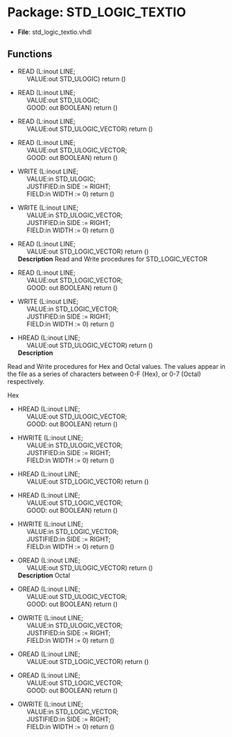 # Package: STD_LOGIC_TEXTIO

- **File**: std_logic_textio.vhdl
## Functions
- READ <font id="function_arguments">(L:inout LINE;<br><span style="padding-left:20px"> VALUE:out STD_ULOGIC) </font> <font id="function_return">return ()</font>
- READ <font id="function_arguments">(L:inout LINE;<br><span style="padding-left:20px"> VALUE:out STD_ULOGIC;<br><span style="padding-left:20px"> GOOD: out BOOLEAN) </font> <font id="function_return">return ()</font>
- READ <font id="function_arguments">(L:inout LINE;<br><span style="padding-left:20px"> VALUE:out STD_ULOGIC_VECTOR) </font> <font id="function_return">return ()</font>
- READ <font id="function_arguments">(L:inout LINE;<br><span style="padding-left:20px"> VALUE:out STD_ULOGIC_VECTOR;<br><span style="padding-left:20px"> GOOD: out BOOLEAN) </font> <font id="function_return">return ()</font>
- WRITE <font id="function_arguments">(L:inout LINE;<br><span style="padding-left:20px"> VALUE:in STD_ULOGIC;<br><span style="padding-left:20px"> JUSTIFIED:in SIDE := RIGHT;<br><span style="padding-left:20px"> FIELD:in WIDTH := 0) </font> <font id="function_return">return ()</font>
- WRITE <font id="function_arguments">(L:inout LINE;<br><span style="padding-left:20px"> VALUE:in STD_ULOGIC_VECTOR;<br><span style="padding-left:20px"> JUSTIFIED:in SIDE := RIGHT;<br><span style="padding-left:20px"> FIELD:in WIDTH := 0) </font> <font id="function_return">return ()</font>
- READ <font id="function_arguments">(L:inout LINE;<br><span style="padding-left:20px"> VALUE:out STD_LOGIC_VECTOR) </font> <font id="function_return">return ()</font>
</br>**Description**
 Read and Write procedures for STD_LOGIC_VECTOR

- READ <font id="function_arguments">(L:inout LINE;<br><span style="padding-left:20px"> VALUE:out STD_LOGIC_VECTOR;<br><span style="padding-left:20px"> GOOD: out BOOLEAN) </font> <font id="function_return">return ()</font>
- WRITE <font id="function_arguments">(L:inout LINE;<br><span style="padding-left:20px"> VALUE:in STD_LOGIC_VECTOR;<br><span style="padding-left:20px"> JUSTIFIED:in SIDE := RIGHT;<br><span style="padding-left:20px"> FIELD:in WIDTH := 0) </font> <font id="function_return">return ()</font>
- HREAD <font id="function_arguments">(L:inout LINE;<br><span style="padding-left:20px"> VALUE:out STD_ULOGIC_VECTOR) </font> <font id="function_return">return ()</font>
</br>**Description**

 Read and Write procedures for Hex and Octal values.
 The values appear in the file as a series of characters
 between 0-F (Hex), or 0-7 (Octal) respectively.

 Hex

- HREAD <font id="function_arguments">(L:inout LINE;<br><span style="padding-left:20px"> VALUE:out STD_ULOGIC_VECTOR;<br><span style="padding-left:20px"> GOOD: out BOOLEAN) </font> <font id="function_return">return ()</font>
- HWRITE <font id="function_arguments">(L:inout LINE;<br><span style="padding-left:20px"> VALUE:in STD_ULOGIC_VECTOR;<br><span style="padding-left:20px"> JUSTIFIED:in SIDE := RIGHT;<br><span style="padding-left:20px"> FIELD:in WIDTH := 0) </font> <font id="function_return">return ()</font>
- HREAD <font id="function_arguments">(L:inout LINE;<br><span style="padding-left:20px"> VALUE:out STD_LOGIC_VECTOR) </font> <font id="function_return">return ()</font>
- HREAD <font id="function_arguments">(L:inout LINE;<br><span style="padding-left:20px"> VALUE:out STD_LOGIC_VECTOR;<br><span style="padding-left:20px"> GOOD: out BOOLEAN) </font> <font id="function_return">return ()</font>
- HWRITE <font id="function_arguments">(L:inout LINE;<br><span style="padding-left:20px"> VALUE:in STD_LOGIC_VECTOR;<br><span style="padding-left:20px"> JUSTIFIED:in SIDE := RIGHT;<br><span style="padding-left:20px"> FIELD:in WIDTH := 0) </font> <font id="function_return">return ()</font>
- OREAD <font id="function_arguments">(L:inout LINE;<br><span style="padding-left:20px"> VALUE:out STD_ULOGIC_VECTOR) </font> <font id="function_return">return ()</font>
</br>**Description**
 Octal

- OREAD <font id="function_arguments">(L:inout LINE;<br><span style="padding-left:20px"> VALUE:out STD_ULOGIC_VECTOR;<br><span style="padding-left:20px"> GOOD: out BOOLEAN) </font> <font id="function_return">return ()</font>
- OWRITE <font id="function_arguments">(L:inout LINE;<br><span style="padding-left:20px"> VALUE:in STD_ULOGIC_VECTOR;<br><span style="padding-left:20px"> JUSTIFIED:in SIDE := RIGHT;<br><span style="padding-left:20px"> FIELD:in WIDTH := 0) </font> <font id="function_return">return ()</font>
- OREAD <font id="function_arguments">(L:inout LINE;<br><span style="padding-left:20px"> VALUE:out STD_LOGIC_VECTOR) </font> <font id="function_return">return ()</font>
- OREAD <font id="function_arguments">(L:inout LINE;<br><span style="padding-left:20px"> VALUE:out STD_LOGIC_VECTOR;<br><span style="padding-left:20px"> GOOD: out BOOLEAN) </font> <font id="function_return">return ()</font>
- OWRITE <font id="function_arguments">(L:inout LINE;<br><span style="padding-left:20px"> VALUE:in STD_LOGIC_VECTOR;<br><span style="padding-left:20px"> JUSTIFIED:in SIDE := RIGHT;<br><span style="padding-left:20px"> FIELD:in WIDTH := 0) </font> <font id="function_return">return ()</font>
